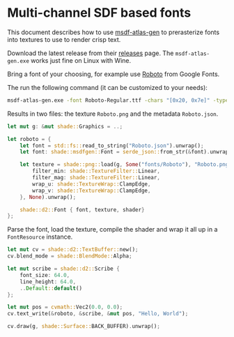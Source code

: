 Multi-channel SDF based fonts
=============================

This document describes how to use [msdf-atlas-gen](https://github.com/Chlumsky/msdf-atlas-gen) to prerasterize fonts into textures to use to render crisp text.

Download the latest release from their [releases](https://github.com/Chlumsky/msdf-atlas-gen/releases) page. The `msdf-atlas-gen.exe` works just fine on Linux with Wine.

Bring a font of your choosing, for example use [Roboto](https://fonts.google.com/specimen/Roboto) from Google Fonts.

The run the following command (it can be customized to your needs):

```sh
msdf-atlas-gen.exe -font Roboto-Regular.ttf -chars "[0x20, 0x7e]" -type mtsdf -format png -imageout Roboto.png -json Roboto.json -pxpadding 4
```

Results in two files: the texture `Roboto.png` and the metadata `Roboto.json`.

```rust
let mut g: &mut shade::Graphics = ..;

let roboto = {
	let font = std::fs::read_to_string("Roboto.json").unwrap();
	let font: shade::msdfgen::Font = serde_json::from_str(&font).unwrap();

	let texture = shade::png::load(g, Some("fonts/Roboto"), "Roboto.png", &shade::png::TextureProps {
		filter_min: shade::TextureFilter::Linear,
		filter_mag: shade::TextureFilter::Linear,
		wrap_u: shade::TextureWrap::ClampEdge,
		wrap_v: shade::TextureWrap::ClampEdge,
	}, None).unwrap();

	shade::d2::Font { font, texture, shader}
};
```

Parse the font, load the texture, compile the shader and wrap it all up in a `FontResource` instance.

```rust
let mut cv = shade::d2::TextBuffer::new();
cv.blend_mode = shade::BlendMode::Alpha;

let mut scribe = shade::d2::Scribe {
	font_size: 64.0,
	line_height: 64.0,
	..Default::default()
};

let mut pos = cvmath::Vec2(0.0, 0.0);
cv.text_write(&roboto, &scribe, &mut pos, "Hello, World");

cv.draw(g, shade::Surface::BACK_BUFFER).unwrap();
```
